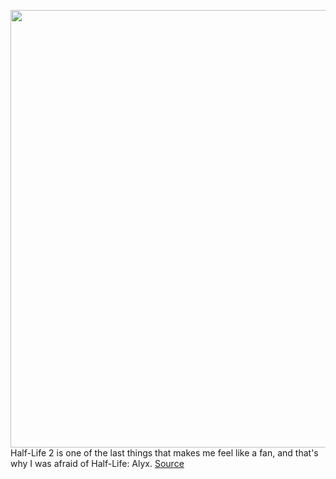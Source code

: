 <img src='https://cdn.vox-cdn.com/thumbor/rHYm_NYOQ9_udnI2ep7sJ9elWAw=/0x0:1800x1013/1200x800/filters:focal(756x363:1044x651)/cdn.vox-cdn.com/uploads/chorus_image/image/68522260/CITADEL_2K.0.jpg' width='700px' /><br/>
Half-Life 2 is one of the last things that makes me feel like a fan, and that's why I was afraid of Half-Life: Alyx.
<a href='https://www.theverge.com/2020/12/16/22167726/half-life-alyx-valve-vr-game-of-the-year-2020'> Source <a/>
